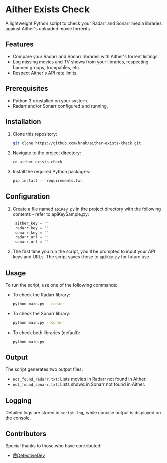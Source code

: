 # Aither Exists Check

A lightweight Python script to check your Radarr and Sonarr media libraries against Aither's uploaded movie torrents.

## Features

- Compare your Radarr and Sonarr libraries with Aither's torrent listings.
- Log missing movies and TV shows from your libraries, respecting banned groups, trumpables, etc.
- Respect Aither's API rate limits.

## Prerequisites

- Python 3.x installed on your system.
- Radarr and/or Sonarr configured and running.

## Installation

1. Clone this repository:

   ```bash
   git clone https://github.com/brah/aither-exists-check.git
   ```

2. Navigate to the project directory:

   ```bash
   cd aither-exists-check
   ```

3. Install the required Python packages:

   ```bash
   pip install -r requirements.txt
   ```

## Configuration

1. Create a file named `apiKey.py` in the project directory with the following contents - refer to apiKeySample.py:

   ```python
    aither_key = ""
    radarr_key = ""
    sonarr_key = ""
    radarr_url = ""
    sonarr_url = ""
   ```

2. The first time you run the script, you'll be prompted to input your API keys and URLs. The script saves these to `apiKey.py` for future use.

## Usage

To run the script, use one of the following commands:

- To check the Radarr library:

  ```bash
  python main.py --radarr
  ```

- To check the Sonarr library:

  ```bash
  python main.py --sonarr
  ```

- To check both libraries (default):

  ```bash
  python main.py
  ```

## Output

The script generates two output files:

- `not_found_radarr.txt`: Lists movies in Radarr not found in Aither.
- `not_found_sonarr.txt`: Lists shows in Sonarr not found in Aither.

## Logging

Detailed logs are stored in `script.log`, while concise output is displayed on the console.

## Contributors

Special thanks to those who have contributed:

- [@DefectiveDev](https://github.com/defectivedev)
